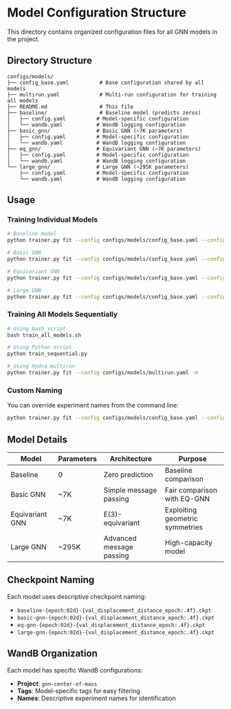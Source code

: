 # Model Configuration Structure

This directory contains organized configuration files for all GNN models in the project.

## Directory Structure

```
configs/models/
├── config_base.yaml          # Base configuration shared by all models
├── multirun.yaml             # Multi-run configuration for training all models
├── README.md                 # This file
├── baseline/                 # Baseline model (predicts zeros)
│   ├── config.yaml          # Model-specific configuration
│   └── wandb.yaml           # WandB logging configuration
├── basic_gnn/               # Basic GNN (~7K parameters)
│   ├── config.yaml          # Model-specific configuration
│   └── wandb.yaml           # WandB logging configuration
├── eq_gnn/                  # Equivariant GNN (~7K parameters)
│   ├── config.yaml          # Model-specific configuration
│   └── wandb.yaml           # WandB logging configuration
└── large_gnn/               # Large GNN (~295K parameters)
    ├── config.yaml          # Model-specific configuration
    └── wandb.yaml           # WandB logging configuration
```

## Usage

### Training Individual Models

```bash
# Baseline model
python trainer.py fit --config configs/models/config_base.yaml --config configs/models/baseline/config.yaml --config configs/models/baseline/wandb.yaml

# Basic GNN
python trainer.py fit --config configs/models/config_base.yaml --config configs/models/basic_gnn/config.yaml --config configs/models/basic_gnn/wandb.yaml

# Equivariant GNN
python trainer.py fit --config configs/models/config_base.yaml --config configs/models/eq_gnn/config.yaml --config configs/models/eq_gnn/wandb.yaml

# Large GNN
python trainer.py fit --config configs/models/config_base.yaml --config configs/models/large_gnn/config.yaml --config configs/models/large_gnn/wandb.yaml
```

### Training All Models Sequentially

```bash
# Using bash script
bash train_all_models.sh

# Using Python script
python train_sequential.py

# Using Hydra multirun
python trainer.py fit --config configs/models/multirun.yaml -m
```

### Custom Naming

You can override experiment names from the command line:

```bash
python trainer.py fit --config configs/models/config_base.yaml --config configs/models/eq_gnn/config.yaml --config configs/models/eq_gnn/wandb.yaml trainer.logger.init_args.name="my-custom-experiment-name"
```

## Model Details

| Model           | Parameters | Architecture             | Purpose                         |
| --------------- | ---------- | ------------------------ | ------------------------------- |
| Baseline        | 0          | Zero prediction          | Baseline comparison             |
| Basic GNN       | ~7K        | Simple message passing   | Fair comparison with EQ-GNN     |
| Equivariant GNN | ~7K        | E(3)-equivariant         | Exploiting geometric symmetries |
| Large GNN       | ~295K      | Advanced message passing | High-capacity model             |

## Checkpoint Naming

Each model uses descriptive checkpoint naming:

- `baseline-{epoch:02d}-{val_displacement_distance_epoch:.4f}.ckpt`
- `basic-gnn-{epoch:02d}-{val_displacement_distance_epoch:.4f}.ckpt`
- `eq-gnn-{epoch:02d}-{val_displacement_distance_epoch:.4f}.ckpt`
- `large-gnn-{epoch:02d}-{val_displacement_distance_epoch:.4f}.ckpt`

## WandB Organization

Each model has specific WandB configurations:

- **Project**: `gnn-center-of-mass`
- **Tags**: Model-specific tags for easy filtering
- **Names**: Descriptive experiment names for identification
